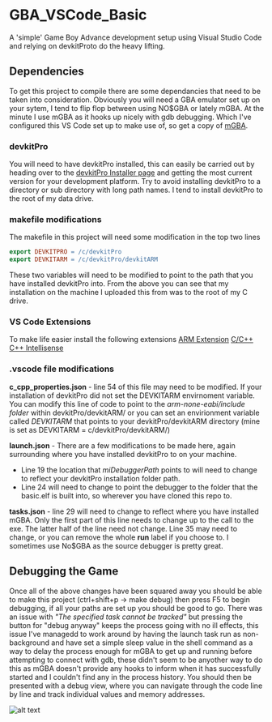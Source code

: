 # GBA_VSCode_Basic
A 'simple' Game Boy Advance development setup using Visual Studio Code and relying on devkitProto do the heavy lifting.

## Dependencies

To get this project to compile there are some dependancies that need to be taken into consideration.
Obviously you will need a GBA emulator set up on your sytem, I tend to flip flop between using NO$GBA or lately mGBA. At the minute I use mGBA as it hooks up nicely with gdb debugging. Which I've configured this VS Code set up to make use of, so get a copy of [mGBA](https://mgba.io/downloads.html).

### devkitPro

You will need to have devkitPro installed, this can easily be carried out by heading over to the [devkitPro Installer page](https://github.com/devkitPro/installer/releases) and getting the most current version for your development platform.
Try to avoid installing devkitPro to a directory or sub directory with long path names. I tend to install devkitPro to the root of my data drive. 

### makefile modifications

The makefile in this project will need some modification in the top two lines 
```makefile
export DEVKITPRO = /c/devkitPro
export DEVKITARM = /c/devkitPro/devkitARM
```
These two variables will need to be modified to point to the path that you have installed devkitPro into. From the above you can see that my installation on the machine I uploaded this from was to the root of my C drive. 

### VS Code Extensions

 To make life easier install the following extensions 
  [ARM Extension](https://github.com/dan-c-underwood/vscode-arm)
  [C/C++](https://github.com/Microsoft/vscode-cpptools)
  [C++ Intellisense](https://github.com/austin-----/code-gnu-global)
  
### .vscode file modifications

**c_cpp_properties.json** - line 54 of this file may need to be modified. If your installation of devkitPro did not set the DEVKITARM envirnoment variable. You can modify this line of code to point to the *arm-none-eabi/include folder* within devkitPro/devkitARM/ or you can set an envirionment variable called *DEVKITARM* that points to your devkitPro/devkitARM directory (mine is set as DEVKITARM = c/devkitPro/devkitARM/)

**launch.json** - There are a few modifications to be made here, again surrounding where you have installed devkitPro to on your machine. 
  - Line 19 the location that *miDebuggerPath* points to will need to change to reflect your devkitPro installation folder path.
  - Line 24 will need to change to point the debugger to the folder that the basic.elf is built into, so wherever you have cloned this repo to.
  
**tasks.json** - line 29 will need to change to reflect where you have installed mGBA. Only the first part of this line needs to change up to the call to the exe. The latter half of the line need not change. 
Line 35 may need to change, or you can remove the whole **run** label if you choose to. I sometimes use No$GBA as the source debugger is pretty great.

## Debugging the Game
Once all of the above changes have been squared away you should be able to make this project (ctrl+shift+p -> make debug) then press F5 to begin debugging, if all your paths are set up you should be good to go. There was an issue with *"The specified task cannot be tracked"* but pressing the button for "debug anyway" keeps the process going with no ill effects, this issue I've managedd to work around by having the launch task run as non-background and have set a simple sleep value in the shell command as a way to delay the process enough for mGBA to get up and running before attempting to connect with gdb, these didn't seem to be anyother way to do this as mGBA doesn't provide any hooks to inform when it has successfully started and I couldn't find any in the process history.
You should then be presented with a debug view, where you can navigate through the code line by line and track individual values and memory addresses.

![alt text](https://github.com/JamieDStewart/GBA_VSCode_Basic/blob/master/images/running.PNG "Proof it works!")
